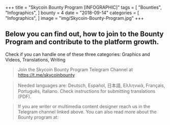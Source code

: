 +++
title = "Skycoin Bounty Program [INFOGRAPHIC]"
tags = [
    "Bounties",
    "Infographics",
]
bounty = 4
date = "2018-09-14"
categories = [
    "Infographics",
]
image = "img/Skycoin-Bounty-Program.jpg"
+++

## Below you can find out, how to join to the Bounty Program and contribute to the platform growth.

Check if you can handle one of these three categories: Graphics and Videos, Translations, Writing

> Join the Skycoin Bounty Program Telegram Channel at https://t.me/skycoinbounty

> Needed languages are: Deutsch, Español, 日本語, Ελληνικά, Français, Português, Italiano. Check instructions for submitting translations (PDF).

> If you are writer or multimedia content designer reach us in the Telegram channel linked above. You can also read more about the Bounty program at:
